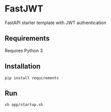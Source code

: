 # FastJWT
FastAPI starter template with JWT authentication

## Requirements
Requires Python 3

## Installation
`pip install requirements`

## Run
`sh app/startup.sh`
